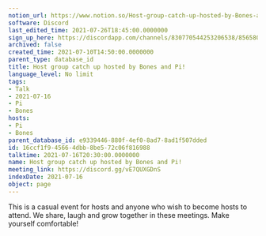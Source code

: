 ```yaml
---
notion_url: https://www.notion.so/Host-group-catch-up-hosted-by-Bones-and-Pi-16ccf1f945664dbb8be572c06f816988
software: Discord
last_edited_time: 2021-07-26T18:45:00.0000000
sign_up_here: https://discordapp.com/channels/830770544253206538/856580095464046620/863309109738078228
archived: false
created_time: 2021-07-10T14:50:00.0000000
parent_type: database_id
title: Host group catch up hosted by Bones and Pi!
language_level: No limit
tags:
- Talk
- 2021-07-16
- Pi
- Bones
hosts:
- Pi
- Bones
parent_database_id: e9339446-880f-4ef0-8ad7-8ad1f507dded
id: 16ccf1f9-4566-4dbb-8be5-72c06f816988
talktime: 2021-07-16T20:30:00.0000000
name: Host group catch up hosted by Bones and Pi!
meeting_link: https://discord.gg/vE7QUXGDnS
indexDate: 2021-07-16
object: page
---
```


This is a casual event for hosts and anyone who wish to become hosts to attend.  We share, laugh and grow together in these meetings.  Make yourself comfortable!






